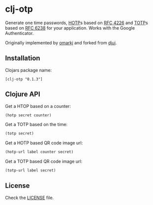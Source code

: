 # clj-otp

Generate one time passwords, [HOTP](http://en.wikipedia.org/wiki/HOTP)s based on [RFC 4226](https://tools.ietf.org/html/rfc4226) and
[TOTP](http://en.wikipedia.org/wiki/Time-based_One-time_Password_Algorithm)s based on [RFC 6238](http://tools.ietf.org/html/rfc6238) for your application.
Works with the Google Authenticator.

Originally implemented by [omarkj](https://github.com/omarkj/cljotp) and forked from [djui](https://github.com/djui/clj-otp).

## Installation

Clojars package name:

    [clj-otp "0.1.3"]

## Clojure API

Get a HTOP based on a counter:

```clojure
(hotp secret counter)
```

Get a TOTP based on the time:

```clojure
(totp secret)
```

Get a HOTP based QR code image url:

```clojure
(hotp-url label counter secret)
```

Get a TOTP based QR code image url:

```clojure
(totp-url label secret)
```

## License

Check the [LICENSE](https://github.com/djui/clj-otp/raw/master/LICENSE) file.

